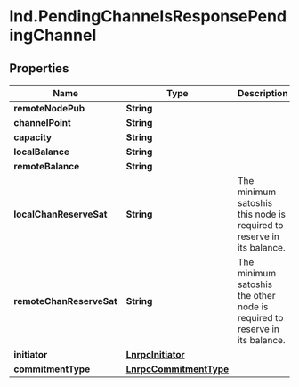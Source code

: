 # lnd.PendingChannelsResponsePendingChannel

## Properties

Name | Type | Description | Notes
------------ | ------------- | ------------- | -------------
**remoteNodePub** | **String** |  | [optional] 
**channelPoint** | **String** |  | [optional] 
**capacity** | **String** |  | [optional] 
**localBalance** | **String** |  | [optional] 
**remoteBalance** | **String** |  | [optional] 
**localChanReserveSat** | **String** | The minimum satoshis this node is required to reserve in its balance. | [optional] 
**remoteChanReserveSat** | **String** | The minimum satoshis the other node is required to reserve in its balance. | [optional] 
**initiator** | [**LnrpcInitiator**](LnrpcInitiator.md) |  | [optional] 
**commitmentType** | [**LnrpcCommitmentType**](LnrpcCommitmentType.md) |  | [optional] 


